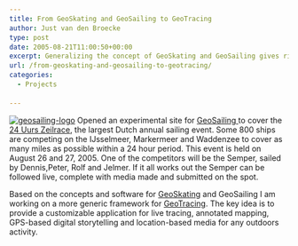 ```yaml
---
title: From GeoSkating and GeoSailing to GeoTracing
author: Just van den Broecke
type: post
date: 2005-08-21T11:00:50+00:00
excerpt: Generalizing the concept of GeoSkating and GeoSailing gives rise to GeoTracing
url: /from-geoskating-and-geosailing-to-geotracing/
categories:
  - Projects

---
```

[<img loading="lazy" class="alignleft wp-image-311 size-full" src="uploads/2005/08/geosailing-logo.jpg" alt="geosailing-logo" width="240" height="50" srcset="https://justobjects.nl/wp-content/uploads/2005/08/geosailing-logo.jpg 240w, https://justobjects.nl/wp-content/uploads/2005/08/geosailing-logo-150x31.jpg 150w" sizes="(max-width: 240px) 100vw, 240px" />][1] Opened an experimental site for <a href="http://www.geosailing.com" target="_new">GeoSailing </a> to cover the <a href="http://www.kustzeilers.nl/24uurs/index.html" target="_new">24 Uurs Zeilrace</a>, the largest Dutch annual sailing event. Some 800 ships are competing on the IJsselmeer, Markermeer and Waddenzee to cover as many miles as possible within a 24 hour period. This event is held on August 26 and 27, 2005. One of the competitors will be the Semper, sailed by Dennis,Peter, Rolf and Jelmer. If it all works out the Semper can be followed live, complete with media made and submitted on the spot.

Based on the concepts and software for <a href="http://www.geoskating.com" target="_new">GeoSkating</a> and GeoSailing I am working on a more generic framework for <a href="http://www.geotracing.com" target="_new">GeoTracing</a>. The key idea is to provide a customizable application for live tracing, annotated mapping, GPS-based digital storytelling and location-based media for any outdoors activity.

 [1]: http://www.geosailing.com